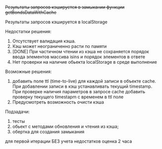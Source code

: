 ~~Результаты запросов кэшируется в замыкании функции getBondsDataWithCache~~

Результаты запросов кэшируется в localStorage

Недостатки решения:

1. Отсутствует валидация кэша.
2. Кэш может неограниченно расти по памяти
3. [DONE] При частичном чтении из кэша не сохраняется порядок ввода элементов массива isins и порядок элементов в ответе
4. Нет проверки на наличие обьекта localStorage в среде выполнение

Возможные решения:

1. добавить поле ttl (time-to-live) для каждой записи в объекте cache. При добавлении записи в кэш устанавливать текущий timestamp. При проверке наличия параметров в запросе cache добавить проверку текущего timestapm с временем в ttl поле
2. Предусмотреть возможность очисти кэша

Подзадачи:

1. тесты
2. обьект с методами обновления и чтения из кэша;
3. обертка для создания замыкания

для первой итерации БЕЗ учета недостатков оценка 2 часа

